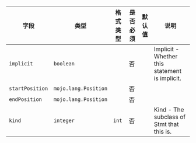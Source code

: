 | 字段 | 类型 | 格式类型 | 是否必须 | 默认值 | 说明 |
|---|---|---|---|---|---|
| `implicit` | `boolean` |  | 否 |  | Implicit - Whether this statement is implicit. |
| `startPosition` | `mojo.lang.Position` |  | 否 |  |
| `endPosition` | `mojo.lang.Position` |  | 否 |  |
| `kind` | `integer` | `int` | 否 |  | Kind - The subclass of Stmt that this is. |
